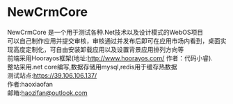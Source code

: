 NewCrmCore
===
NewCrmCore 是一个用于测试各种.Net技术以及设计模式的WebOS项目</br>可以自己制作应用并提交审核，审核通过并发布后即可在应用市场内看到，桌面实现高度定制化，可自由安装卸载应用以及设置背景应用排列方向等<br>前端采用Hoorayos框架(地址:http://www.hoorayos.com/ 作者：代码小睿).<br>整站采用.net core编写,数据存储用mysql,redis用于缓存热数据<br>
测试站点:https://39.106.106.137/</br>
作者:haoxiaofan<br>邮箱:haozifan@outlook.com
